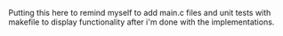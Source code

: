 Putting this here to remind myself to add main.c files and unit tests with makefile to display functionality after i'm done with the implementations.

